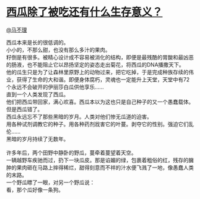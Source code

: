 
#  [西瓜除了被吃还有什么生存意义？](https://zhihu.com/questions/24393996)



[@马不理](https://zhihu.com/people/8a3c3604befda2087f696058c55c9ca7)

西瓜本来是长的很低调的。<br>小小的，不那么甜，也没有那么多汁的果肉。<br>籽倒是有很多。被精心设计成不容易被消化的结构，即便是最残酷的胃酸和最凶恶的肠液，也不能阻止它以昂扬坚定的姿态走出菊花，将西瓜的DNA播撒天下。<br>他的瓜生只是为了让森林里原野上的动物过来，把它吃掉，于是完成种族存续的伟业，获得了生命的大和谐。即便身体腐朽，灵魂也一定能升上天堂，天堂中有72个永远不会破开的伊丽莎白瓜供他享乐……<br>直到一个人类发现了西瓜。<br>他们把西瓜带回家，满心欢喜。西瓜本以为这也只是自己种子的又一个愚蠢载体。但是西瓜错了。<br>西瓜永远忘不了那些黑暗的岁月。人类对他们惨无瓜道的迫害。<br>用各种试剂调教它的种子。用各种药剂戕害它的叶蔓。剥夺它的性别。强迫它们乱伦……<br>黑暗的岁月持续了无数年。<br><br>许多年后，两个田野中静卧的野瓜，蔓牵着蔓望着天空。<br>一辆越野车疾驰而过，扔下一块瓜皮。那是谄媚的绿，包裹着粗俗的红，残存的臃肿的果肉砸在马路上摔得稀烂，甜得刻意而不祥的汁水便飞溅了一地，像愚蠢人类的末路。<br>一个野瓜瞟了一眼，对另一个野瓜说：<br>看，那个瓜好像一条狗。